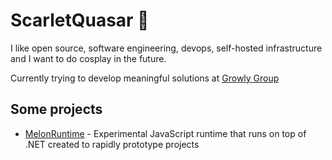 # ScarletQuasar 🐸

I like open source, software engineering, devops, self-hosted infrastructure and I want to do cosplay in the future.

Currently trying to develop meaningful solutions at [Growly Group](https://growly-group.xyz/)

## Some projects

- [MelonRuntime](https://github.com/scarletquasar/MelonRuntime) - Experimental JavaScript runtime that runs on top of .NET created to rapidly prototype projects



